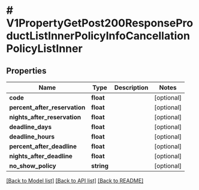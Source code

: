 # # V1PropertyGetPost200ResponseProductListInnerPolicyInfoCancellationPolicyListInner

## Properties

Name | Type | Description | Notes
------------ | ------------- | ------------- | -------------
**code** | **float** |  | [optional]
**percent_after_reservation** | **float** |  | [optional]
**nights_after_reservation** | **float** |  | [optional]
**deadline_days** | **float** |  | [optional]
**deadline_hours** | **float** |  | [optional]
**percent_after_deadline** | **float** |  | [optional]
**nights_after_deadline** | **float** |  | [optional]
**no_show_policy** | **string** |  | [optional]

[[Back to Model list]](../../README.md#models) [[Back to API list]](../../README.md#endpoints) [[Back to README]](../../README.md)

